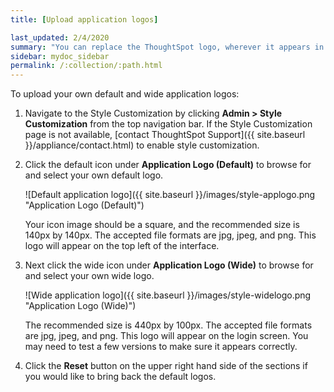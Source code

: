```yaml
---
title: [Upload application logos]

last_updated: 2/4/2020
summary: "You can replace the ThoughtSpot logo, wherever it appears in the ThoughtSpot web application, with your own company logo."
sidebar: mydoc_sidebar
permalink: /:collection/:path.html
---
```

To upload your own default and wide application logos:

1. Navigate to the Style Customization by clicking **Admin > Style Customization** from the top navigation bar. If the Style Customization page is not available, [contact ThoughtSpot Support]({{ site.baseurl }}/appliance/contact.html) to enable style customization.
1. Click the default icon under **Application Logo (Default)** to browse for and select your own default logo.

     ![Default application logo]({{ site.baseurl }}/images/style-applogo.png "Application Logo (Default)")

    Your icon image should be a square, and the recommended size is 140px by 140px. The accepted file formats are jpg, jpeg, and png. This logo will appear on the top left of the interface.

2. Next click the wide icon under **Application Logo (Wide)** to browse for and select your own wide logo.

     ![Wide application logo]({{ site.baseurl }}/images/style-widelogo.png "Application Logo (Wide)")

    The recommended size is 440px by 100px. The accepted file formats are jpg, jpeg, and png. This logo will appear on the login screen. You may need to test a few versions to make sure it appears correctly.

3. Click the **Reset** button on the upper right hand side of the sections if you would like to bring back the default logos.
